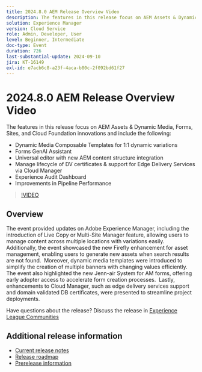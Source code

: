 ```yaml
---
title: 2024.8.0 AEM Release Overview Video
description: The features in this release focus on AEM Assets & Dynamic Media, Forms, Sites, and Cloud Foundation innovations and include the following -  Dynamic Media Composable Templates for 1:1 dynamic variations  Forms GenAI Assistant  Universal editor with new AEM content structure integration​  Manage lifecycle of DV certificates & support for Edge Delivery Services via Cloud Manager  Experience Audit Dashboard  Improvements in Pipeline Performance
solution: Experience Manager
version: Cloud Service
role: Admin, Developer, User
level: Beginner, Intermediate
doc-type: Event
duration: 726
last-substantial-update: 2024-09-10
jira: KT-16149
exl-id: e7acb6c8-a23f-4aca-b80c-2f092bd61f27
---
```

# 2024.8.0 AEM Release Overview Video

The features in this release focus on AEM Assets & Dynamic Media, Forms, Sites, and Cloud Foundation innovations and include the following:

* Dynamic Media Composable Templates for 1:1 dynamic variations
* Forms GenAI Assistant
* Universal editor with new AEM content structure integration​
* Manage lifecycle of DV certificates & support for Edge Delivery Services via Cloud Manager
* Experience Audit Dashboard
* Improvements in Pipeline Performance

>[!VIDEO](https://video.tv.adobe.com/v/3433381/?learn=on)

## Overview

The event provided updates on Adobe Experience Manager, including the introduction of Live Copy or Multi-Site Manager feature, allowing users to manage content across multiple locations with variations easily. ​ Additionally, the event showcased the new Firefly enhancement for asset management, enabling users to generate new assets when search results are not found. ​ Moreover, dynamic media templates were introduced to simplify the creation of multiple banners with changing values efficiently. ​ The event also highlighted the new Jenn-air System for AM forms, offering early adopter access to accelerate form creation processes. ​ Lastly, enhancements to Cloud Manager, such as edge delivery services support and domain validated DB certificates, were presented to streamline project deployments. ​

Have questions about the release?  Discuss the release in [Experience League Communities](https://adobe.ly/4egoWgm)

## Additional release information

* [Current release notes](https://experienceleague.adobe.com/docs/experience-manager-cloud-service/content/release-notes/home.html)
* [Release roadmap](https://experienceleague.adobe.com/docs/experience-manager-release-information/aem-release-updates/update-releases-roadmap.html)
* [Prerelease information](https://experienceleague.adobe.com/docs/experience-manager-cloud-service/content/release-notes/prerelease.html)
